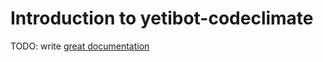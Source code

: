 # Introduction to yetibot-codeclimate

TODO: write [great documentation](http://jacobian.org/writing/what-to-write/)
